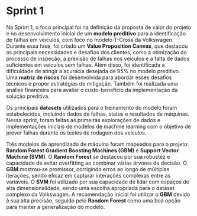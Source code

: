 # Sprint 1

Na Sprint 1, o foco principal foi na definição da proposta de valor do projeto e no desenvolvimento inicial de um **modelo preditivo** para a identificação de falhas em veículos, com foco no modelo T-Cross da Volkswagen. Durante essa fase, foi criado um **Value Proposition Canvas**, que destacou as principais necessidades e desafios dos clientes, como a otimização do processo de inspeção, a previsão de falhas nos veículos e a falta de dados suficientes em veículos sem falhas. Além disso, foi identificada a dificuldade de atingir a acurácia desejada de 95% no modelo preditivo. Uma **matriz de riscos** foi desenvolvida para abordar esses desafios técnicos e propor estratégias de mitigação. Também foi realizada uma análise financeira para avaliar o custo-benefício da implementação da solução preditiva.

Os principais **datasets** utilizados para o treinamento do modelo foram estabelecidos, incluindo dados de falhas, status e resultados de máquinas. Nessa sprint, foram feitas as primeiras explorações de dados e implementações iniciais de modelos de machine learning com o objetivo de prever falhas durante os testes de rodagem dos veículos.

Três modelos de aprendizado de máquina foram mapeados para o projeto: **Random Forest** **Gradient Boosting Machines (GBM)** e **Support Vector Machine (SVM)**. O **Random Forest** se destacou por sua robustez e capacidade de evitar overfitting ao combinar várias árvores de decisão. O **GBM** mostrou-se promissor, corrigindo erros ao longo de múltiplas iterações, sendo eficaz em capturar interações complexas entre as variáveis. O **SVM** foi utilizado por sua capacidade de lidar com espaços de alta dimensionalidade, sendo uma escolha apropriada para o dataset complexo da Volkswagen. A recomendação inicial foi utilizar o **GBM** devido à sua alta precisão, seguido pelo **Random Forest** como uma boa opção para manter a generalização do modelo.